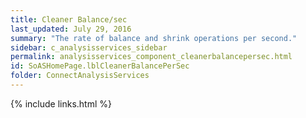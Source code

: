 ```yaml
---
title: Cleaner Balance/sec
last_updated: July 29, 2016
summary: "The rate of balance and shrink operations per second."
sidebar: c_analysisservices_sidebar
permalink: analysisservices_component_cleanerbalancepersec.html
id: SoASHomePage.lblCleanerBalancePerSec
folder: ConnectAnalysisServices
---
```





{% include links.html %}

